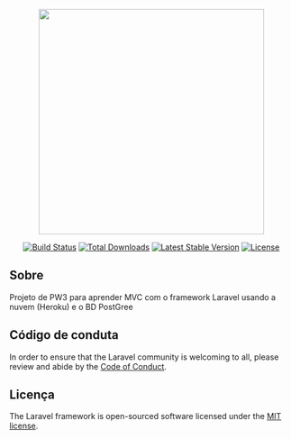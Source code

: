 <p align="center"><img src="https://res.cloudinary.com/dtfbvvkyp/image/upload/v1566331377/laravel-logolockup-cmyk-red.svg" width="400"></p>

<p align="center">
<a href="https://travis-ci.org/laravel/framework"><img src="https://travis-ci.org/laravel/framework.svg" alt="Build Status"></a>
<a href="https://packagist.org/packages/laravel/framework"><img src="https://poser.pugx.org/laravel/framework/d/total.svg" alt="Total Downloads"></a>
<a href="https://packagist.org/packages/laravel/framework"><img src="https://poser.pugx.org/laravel/framework/v/stable.svg" alt="Latest Stable Version"></a>
<a href="https://packagist.org/packages/laravel/framework"><img src="https://poser.pugx.org/laravel/framework/license.svg" alt="License"></a>
</p>

## Sobre
Projeto de PW3 para aprender MVC com o framework Laravel usando a nuvem (Heroku) e o BD PostGree

## Código de conduta

In order to ensure that the Laravel community is welcoming to all, please review and abide by the [Code of Conduct](https://laravel.com/docs/contributions#code-of-conduct).

## Licença

The Laravel framework is open-sourced software licensed under the [MIT license](https://opensource.org/licenses/MIT).
